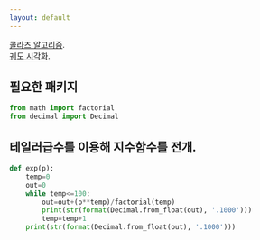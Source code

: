 ```yaml
---
layout: default
---
```


[콜라츠 알고리즘](./collatz.html).  
[궤도 시각화](./py.html).


## 필요한 패키지
```python
from math import factorial
from decimal import Decimal
```

## 테일러급수를 이용해 지수함수를 전개.
```python
def exp(p):
    temp=0
    out=0
    while temp<=100:
        out=out+(p**temp)/factorial(temp)
        print(str(format(Decimal.from_float(out), '.1000')))
        temp=temp+1
    print(str(format(Decimal.from_float(out), '.1000')))
```


